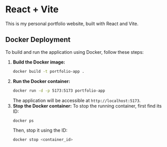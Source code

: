 # React + Vite

This is my personal portfolio website, built with React and Vite.

## Docker Deployment

To build and run the application using Docker, follow these steps:

1.  **Build the Docker image:**
    ```bash
    docker build -t portfolio-app .
    ```
2.  **Run the Docker container:**
    ```bash
    docker run -d -p 5173:5173 portfolio-app
    ```
    The application will be accessible at `http://localhost:5173`.
3.  **Stop the Docker container:**
    To stop the running container, first find its ID:
    ```bash
    docker ps
    ```
    Then, stop it using the ID:
    ```bash
    docker stop <container_id>
    ```
